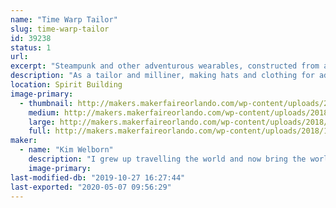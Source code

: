 ```yaml
---
name: "Time Warp Tailor"
slug: time-warp-tailor
id: 39238
status: 1
url: 
excerpt: "Steampunk and other adventurous wearables, constructed from a variety of reclaimed items mixed with new and vintage fabrics. My exhibit will also allow people to construct a plumed mini-top hat from their choice of a variety of fabrics, pre-cut to allow for completion in about an hour. "
description: "As a tailor and milliner, making hats and clothing for adventurous gentlemen and ladies I collect ....souvenirs....as I travel with my friend Mr. Verne, which I incorporate into my work. My last ensemble included an 18th century skirt, a Victorian corset, a leather coat from 1970, and something called a \"power suit\" from 1990, though I cannot imagine what power it may have wielded since it revealed nothing of the feminine wiles which I find so reliable. Look for 1940's aprons styled into modern skirts using 18th century design and construction methods; hats made from gelatin molds, and vintage jewelry-trimmed fabric totes. I am the costume designer for Opera Orlando's Steampunk \"Tales of Hoffman\" as well as dozens of productions from musical theatre to serious historic events.   I accept short term apprentices as introductory hat-makers."
location: Spirit Building
image-primary:
  - thumbnail: http://makers.makerfaireorlando.com/wp-content/uploads/2018/10/mini-top-hats-150x150.jpg
    medium: http://makers.makerfaireorlando.com/wp-content/uploads/2018/10/mini-top-hats-300x225.jpg
    large: http://makers.makerfaireorlando.com/wp-content/uploads/2018/10/mini-top-hats-1024x768.jpg
    full: http://makers.makerfaireorlando.com/wp-content/uploads/2018/10/mini-top-hats.jpg
maker:
  - name: "Kim Welborn"
    description: "I grew up travelling the world and now bring the world into my creations. I have costumed dozens of professional productions, from Opera Orlando's steampunk \"Tales of Hoffman\" to historic reenactments and Carnegie Hall concerts. As the TimeWarpTailor I travel with my friend, Mr. Verne, collecting....\"souvenir?\"...clothing pieces which I incorporate into my wardrobe; one recent ensemble combined an eighteenth century skirt, a 1970's leather trenchcoat, a Victorian corset and a 1990's 'power suit'."
    image-primary: 
last-modified-db: "2019-10-27 16:27:44"
last-exported: "2020-05-07 09:56:29"
---
```

